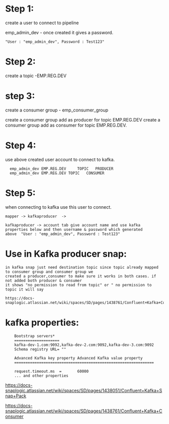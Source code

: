 Step 1:
=======

create a user to connect to pipeline
 
emp_admin_dev - once created it gives a password.

    "User : "emp_admin_dev", Password : Test123"				
				
				



Step 2:
========
  
  create a topic -EMP.REG.DEV	
  
step 3:
=======

create a consumer group - emp_consumer_group

create a consumer group add as producer for topic EMP.REG.DEV
create a consumer group add as consumer for topic EMP.REG.DEV.

Step 4:
=======

use above created user account to connect to kafka.


      emp_admin_dev	EMP.REG.DEV  	TOPIC	PRODUCER
      emp_admin_dev	EMP.REG.DEV	TOPIC	CONSUMER
      
Step 5:
=======

when connecting to kafka use this user to connect.

    mapper -> kafkaproducer  ->
    
    kafkaproducer -> account tab give account name and use kafka properties below and then username & password which generated
    above  "User : "emp_admin_dev", Password : Test123"

Use in Kafka producer snap:
===========================

	in kafka snap just need destination topic since topic already mapped to consumer group and consumer group we 
	created a producer,consumer to make sure it works in both cases. if not added both producer & consumer
	it shows "no permission to read from topic" or " no permission to topic it will say 
	
	https://docs-snaplogic.atlassian.net/wiki/spaces/SD/pages/1438761/Confluent+Kafka+Consumer

kafka properties:
=================

		Bootstrap servers*
		====================
		kafka-dev-1.com:9092,kafka-dev-2.com:9092,kafka-dev-3.com:9092
		Schema registry URL= ""
		
		Advanced Kafka key property	Advanced Kafka value property	
		==============================================================
		
		request.timeout.ms	=		60000
		... and other properties
		
https://docs-snaplogic.atlassian.net/wiki/spaces/SD/pages/1438051/Confluent+Kafka+Snap+Pack		

https://docs-snaplogic.atlassian.net/wiki/spaces/SD/pages/1438761/Confluent+Kafka+Consumer

    
